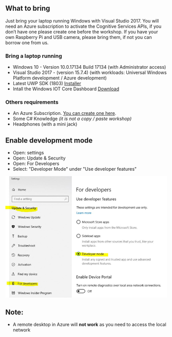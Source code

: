 ## What to bring
Just bring your laptop running Windows with Visual Studio 2017. You will need an Azure subscription to activate the Cognitive Services APIs, if you don’t have one please create one before the workshop. If you have your own Raspberry Pi and USB camera, please bring them, if not you can borrow one from us.

### Bring a laptop running
- Windows 10 - Version	10.0.17134 Build 17134 (with Administrator access)
- Visual Studio 2017 -  (version 15.7.4) (with workloads: Universal Windows Platform development / Azure development)
- Latest UWP SDK (1803) [Installer](https://developer.microsoft.com/nl-nl/windows/downloads/windows-10-sdk)
- Intall the Windows IOT Core Dashboard [Download](http://go.microsoft.com/fwlink/?LinkID=708576)

### Others requirements
 - An Azure Subscription. [You can create one here](https://azure.microsoft.com/en-us/free/).
 - Some C# Knowledge *(it is not a copy / paste workshop)*
 - Headphones (with a mini jack)
 
## Enable development mode 
 - Open: settings
 - Open: Update & Security
 - Open: For Developers
 - Select: "Developer Mode" under "Use developer features"
 
![](Assets/img_0001.jpg)

## Note:
 - A remote desktop in Azure will **not work** as you need to access the local network

